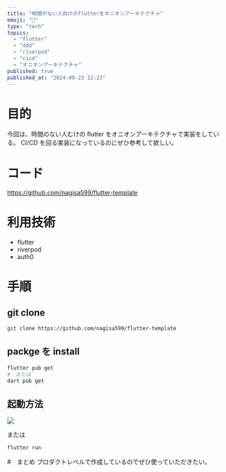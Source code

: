 ```yaml
---
title: "時間がない人向けのflutterをオニオンアーキテクチャ"
emoji: "📝"
type: "tech"
topics:
  - "flutter"
  - "ddd"
  - "riverpod"
  - "cicd"
  - "オニオンアーキテクチャ"
published: true
published_at: "2024-09-23 12:23"
---
```


# 目的

今回は、時間のない人むけの flutter をオニオンアーキテクチャで実装をしている。
CI/CD を回る実装になっているのにぜひ参考して欲しい。

# コード

https://github.com/nagisa599/flutter-template

# 利用技術

- flutter
- riverpod
- auth0

# 手順

## git clone

```bash
git clone https://github.com/nagisa599/flutter-template
```

## packge を install

```bash
flutter pub get
#　または
dart pub get
```

## 起動方法

![](https://storage.googleapis.com/zenn-user-upload/b3e85632a985-20240923.png)

または

```bash
flutter run
```

#　まとめ
プロダクトレベルで作成しているのでぜひ使っていただきたい。
